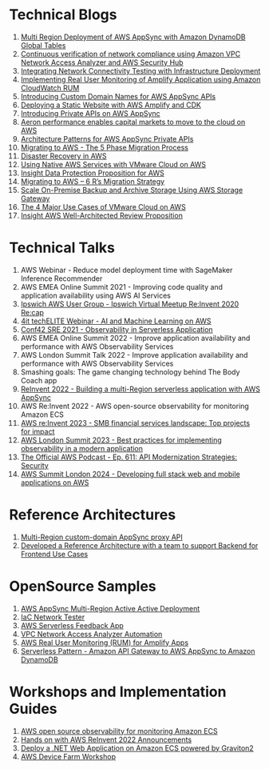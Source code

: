 # Technical Blogs

1. [Multi Region Deployment of AWS AppSync with Amazon DynamoDB Global Tables](https://aws.amazon.com/blogs/mobile/multi-region-deployment-aws-appsync-dynamodb-tables/)
2. [Continuous verification of network compliance using Amazon VPC Network Access Analyzer and AWS Security Hub](https://aws.amazon.com/blogs/networking-and-content-delivery/continuous-verification-of-network-compliance-using-amazon-vpc-network-access-analyzer-and-aws-security-hub/)
3. [Integrating Network Connectivity Testing with Infrastructure Deployment](https://aws.amazon.com/blogs/networking-and-content-delivery/integrating-network-connectivity-testing-with-infrastructure-deployment/)
4. [Implementing Real User Monitoring of Amplify Application using Amazon CloudWatch RUM](https://aws.amazon.com/blogs/mobile/implementing-real-user-monitoring-of-amplify-application-using-amazon-cloudwatch-rum/)
5. [Introducing Custom Domain Names for AWS AppSync APIs](https://aws.amazon.com/blogs/mobile/introducing-custom-domain-names-for-aws-appsync-apis/)
6. [Deploying a Static Website with AWS Amplify and CDK](https://aws.amazon.com/blogs/mobile/deploying-a-static-website-with-aws-amplify-and-cdk/)
7. [Introducing Private APIs on AWS AppSync](https://aws.amazon.com/blogs/mobile/introducing-private-apis-on-aws-appsync/)
8. [Aeron performance enables capital markets to move to the cloud on AWS](https://aws.amazon.com/blogs/industries/aeron-performance-enables-capital-markets-to-move-to-the-cloud-on-aws/)
9. [Architecture Patterns for AWS AppSync Private APIs](https://aws.amazon.com/blogs/mobile/architecture-patterns-for-aws-appsync-private-apis/)
10. [Migrating to AWS - The 5 Phase Migration Process](https://uk.insight.com/en_GB/content-and-resources/2019/articles/migrating-to-aws-the-5-phase-migration-process/)
11. [Disaster Recovery in AWS](https://uk.insight.com/en_GB/content-and-resources/2019/articles/disaster-recovery-in-aws/)
12. [Using Native AWS Services with VMware Cloud on AWS](https://uk.insight.com/en_GB/content-and-resources/2019/articles/using-native-aws-services-with-vmware-cloud-on-aws/)
13. [Insight Data Protection Proposition for AWS](https://uk.insight.com/en_GB/content-and-resources/2019/articles/insight-data-protection-proposition-for-aws/)
14. [Migrating to AWS – 6 R’s Migration Strategy](https://uk.insight.com/en_GB/content-and-resources/2019/articles/migrating-to-aws-6-r-migration-strategy/)
15. [Scale On-Premise Backup and Archive Storage Using AWS Storage Gateway](https://uk.insight.com/en_GB/content-and-resources/2019/articles/scale-on-premise-backup-and-archive-storage/)
16. [The 4 Major Use Cases of VMware Cloud on AWS](https://uk.insight.com/en_GB/content-and-resources/2019/articles/the-4-major-use-cases-of-vmware-cloud-on-aws/)
17. [Insight AWS Well-Architected Review Proposition](https://uk.insight.com/en_GB/content-and-resources/2019/articles/insight-aws-well-architectected-review-proposition/)

# Technical Talks

1. AWS Webinar - Reduce model deployment time with SageMaker Inference Recommender
2. AWS EMEA Online Summit 2021 - Improving code quality and application availability using AWS AI Services
3. [Ipswich AWS User Group - Ipswich Virtual Meetup Re:Invent 2020 Re:cap](https://www.youtube.com/watch?v=bwuV_-HEDFg)
4. [4it techELITE Webinar - AI and Machine Learning on AWS](https://www.youtube.com/watch?v=iE-iYo3IJQM)
5. [Conf42 SRE 2021 - Observability in Serverless Application](https://www.youtube.com/watch?v=PVCsOPzpJgY)
6. AWS EMEA Online Summit 2022 - Improve application availability and performance with AWS Observability Services
7. AWS London Summit Talk 2022 - Improve application availability and performance with AWS Observability Services
8. Smashing goals: The game changing technology behind The Body Coach app
9. [ReInvent 2022 - Building a multi-Region serverless application with AWS AppSync](https://www.youtube.com/watch?v=bUvTxaqWXXs)
10. AWS Re:Invent 2022 - AWS open-source observability for monitoring Amazon ECS
11. [AWS re:Invent 2023 - SMB financial services landscape: Top projects for impact](https://www.youtube.com/watch?v=-dgTM-1LTkw)
12. [AWS London Summit 2023 - Best practices for implementing observability in a modern application](https://pages.awscloud.com/rs/112-TZM-766/images/COP201%20-%20Best%20Practices%20for%20implementing%20observability%20in%20a%20modern%20application.pdf)
13. [The Official AWS Podcast - Ep. 611: API Modernization Strategies: Security](https://aws.amazon.com/podcasts/aws-podcast/api-modernization-strategies-security/?podcast-list-wide.sort-by=item.additionalFields.EpisodeNum&podcast-list-wide.sort-order=desc)
14. [AWS Summit London 2024 - Developing full stack web and mobile applications on AWS](https://www.youtube.com/watch?v=drynwpXpmDk)

# Reference Architectures

1. [Multi-Region custom-domain AppSync proxy API](https://d1.awsstatic.com/architecture-diagrams/ArchitectureDiagrams/multi-region-custom-domain-appsync-proxy-api-ra.pdf)
2. [Developed a Reference Architecture with a team to support Backend for Frontend Use Cases](https://d1.awsstatic.com/architecture-diagrams/ArchitectureDiagrams/backend-for-frontend-using-appsync-ra.pdf)

# OpenSource Samples

1. [AWS AppSync Multi-Region Active Active Deployment](https://github.com/aws-samples/aws-appsync-multi-region-active-active)
2. [IaC Network Tester](https://github.com/aws-samples/aws-iac-network-tester)
3. [AWS Serverless Feedback App](https://github.com/aws-samples/aws-serverless-feedback-app)
4. [VPC Network Access Analyzer Automation ](https://github.com/aws-samples/aws-vpc-network-access-analyzer-automation)
5. [AWS Real User Monitoring (RUM) for Amplify Apps](https://github.com/aws-samples/aws-real-user-monitoring-amplifyapps)
6. [Serverless Pattern - Amazon API Gateway to AWS AppSync to Amazon DynamoDB](https://serverlessland.com/patterns/apigw-appsync-dynamodb-sam)

# Workshops and Implementation Guides

1. [AWS open source observability for monitoring Amazon ECS](https://catalog.workshops.aws/open-source-observability-for-monitoring-amazon-ecs/en-US)
2. [Hands on with AWS ReInvent 2022 Announcements](https://studio.us-east-1.prod.workshops.aws/workshops/d9b88760-0df1-4b67-a349-192896dfbc51)
3. [Deploy a .NET Web Application on Amazon ECS powered by Graviton2](https://aws.amazon.com/getting-started/hands-on/deploy-dotnet-web-app-ecs-graviton/)
4. [AWS Device Farm Workshop](https://catalog.us-east-1.prod.workshops.aws/workshops/cc368000-bc1b-44d5-b096-f73714de460c/en-US)
